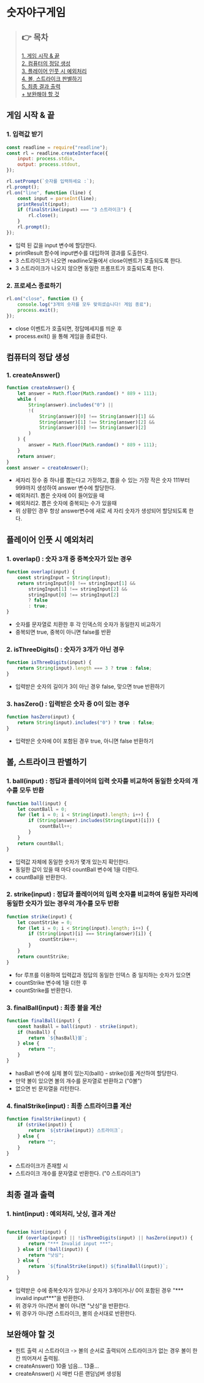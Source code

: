 # 숫자야구게임

> ## 👉 목차
> [1. 게임 시작 & 끝](#게임-시작-&-끝) <br>
> [2. 컴퓨터의 정답 생성](#컴퓨터의-정답-생성) <br>
> [3. 플레이어 인풋 시 예외처리](#플레이어-인풋-시-예외처리) <br>
> [4. 볼, 스트라이크 판별하기](#볼,-스트라이크-판별하기) <br>
> [5. 최종 결과 출력](#최종-결과-출력) <br>
> [+ 보완해야 할 것](#보완해야-할-것) <br>

## 게임 시작 & 끝

### 1. 입력값 받기
```javascript
const readline = require("readline");
const rl = readline.createInterface({
    input: process.stdin,
    output: process.stdout,
});

rl.setPrompt(`숫자를 입력하세요 :`);
rl.prompt();
rl.on("line", function (line) {
    const input = parseInt(line);
    printResult(input);
    if (finalStrike(input) === "3 스트라이크") {
        rl.close();
    }
    rl.prompt();
});
```
- 입력 된 값을 input 변수에 할당한다.
- printResult 함수에 input변수를 대입하여 결과를 도출한다.
- 3 스트라이크가 나오면 readline모듈에서 close이벤트가 호출되도록 한다.
- 3 스트라이크가 나오지 않으면 동일한 프롬프트가 호출되도록 한다.

### 2. 프로세스 종료하기
```javascript
rl.on("close", function () {
    console.log("3개의 숫자를 모두 맞히셨습니다! 게임 종료");
    process.exit();
});
```
- close 이벤트가 호출되면, 정답메세지를 띄운 후
- process.exit() 을 통해 게임을 종료한다.


## 컴퓨터의 정답 생성

### 1. createAnswer()
```javascript
function createAnswer() {
    let answer = Math.floor(Math.random() * 889 + 111);
    while (
        String(answer).includes("0") ||
        !(
            String(answer)[0] !== String(answer)[1] &&
            String(answer)[1] !== String(answer)[2] &&
            String(answer)[0] !== String(answer)[2]
        )
    ) {
        answer = Math.floor(Math.random() * 889 + 111);
    }
    return answer;
}
const answer = createAnswer();
```
- 세자리 정수 중 하나를 뽑는다고 가정하고, 뽑을 수 있는 가장 작은 숫자 111부터 999까지 생성하여 answer 변수에 할당한다.
- 예외처리1. 뽑은 숫자에 0이 들어있을 때
- 예외처리2. 뽑은 숫자에 중복되는 수가 있을때
- 위 상황인 경우 항상 answer변수에 새로 세 자리 숫자가 생성되어 할당되도록 한다.


## 플레이어 인풋 시 예외처리

### 1. overlap() : 숫자 3개 중 중복숫자가 있는 경우
```javascript
function overlap(input) {
    const stringInput = String(input);
    return stringInput[0] !== stringInput[1] &&
        stringInput[1] !== stringInput[2] &&
        stringInput[0] !== stringInput[2]
        ? false
        : true;
}
```
- 숫자를 문자열로 치환한 후 각 인덱스의 숫자가 동일한지 비교하기
- 중복되면 true, 중복이 아니면 false를 반환

### 2. isThreeDigits() : 숫자가 3개가 아닌 경우
```javascript
function isThreeDigits(input) {
    return String(input).length === 3 ? true : false;
}
```
- 입력받은 숫자의 길이가 3이 아닌 경우 false, 맞으면 true 반환하기

### 3. hasZero() : 입력받은 숫자 중 0이 있는 경우
```javascript
function hasZero(input) {
    return String(input).includes("0") ? true : false;
}
```
- 입력받은 숫자에 0이 포함된 경우 true, 아니면 false 반환하기

## 볼, 스트라이크 판별하기

### 1. ball(input) : 정답과 플레이어의 입력 숫자를 비교하여 **동일한 숫자**의 개수를 **모두 반환**
```javascript
function ball(input) {
    let countBall = 0;
    for (let i = 0; i < String(input).length; i++) {
        if (String(answer).includes(String(input)[i])) {
            countBall++;
        }
    }
    return countBall;
}
```
- 입력값 자체에 동일한 숫자가 몇개 있는지 확인한다.
- 동일한 값이 있을 때 마다 countBall 변수에 1을 더한다.
- countBall을 반환한다.

### 2. strike(input) : 정답과 플레이어의 입력 숫자를 비교하여 **동일한 자리에 동일한 숫자가 있는** 경우의 개수를 모두 반환
```javascript
function strike(input) {
    let countStrike = 0;
    for (let i = 0; i < String(input).length; i++) {
        if (String(input)[i] === String(answer)[i]) {
            countStrike++;
        }
    }
    return countStrike;
}
```
- for 루프를 이용하여 입력값과 정답의 동일한 인덱스 중 일치하는 숫자가 있으면 
- countStrike 변수에 1을 더한 후
- countStrike를 반환한다.

### 3. finalBall(input) : 최종 볼을 계산
```javascript
function finalBall(input) {
    const hasBall = ball(input) - strike(input);
    if (hasBall) {
        return `${hasBall}볼`;
    } else {
        return "";
    }
}
```
- hasBall 변수에 실제 볼이 있는지(ball() - strike())를 계산하여 할당한다.
- 만약 볼이 있으면 볼의 개수를 문자열로 반환하고 ("0볼")
- 없으면 빈 문자열을 리턴한다.

### 4. finalStrike(input) : 최종 스트라이크를 계산
```javascript
function finalStrike(input) {
    if (strike(input)) {
        return `${strike(input)} 스트라이크`;
    } else {
        return "";
    }
}
```
- 스트라이크가 존재할 시
- 스트라이크 개수를 문자열로 반환한다. ("0 스트라이크")


## 최종 결과 출력

### 1. hint(input) : 예외처리, 낫싱, 결과 계산
```javascript

function hint(input) {
    if (overlap(input) || !isThreeDigits(input) || hasZero(input)) {
        return "*** Invalid input ***";
    } else if (!ball(input)) {
        return "낫싱";
    } else {
        return `${finalStrike(input)} ${finalBall(input)}`;
    }
}
```
- 입력받은 수에 중복숫자가 있거나/ 숫자가 3개이거나/ 0이 포함된 경우 "*** invalid input***"을 반환한다.
- 위 경우가 아니면서 볼이 아니면 "낫싱"을 반환한다.
- 위 경우가 아니면 스트라이크, 볼의 순서대로 반환한다.


## 보완해야 할 것
- 힌트 출력 시 스트라이크 -> 볼의 순서로 출력되어 스트라이크가 없는 경우 볼이 한칸 띄어져서 출력됨.
- createAnswer() 10줄 넘음... 13줄...
- createAnswer() 시 매번 다른 랜덤넘버 생성됨

